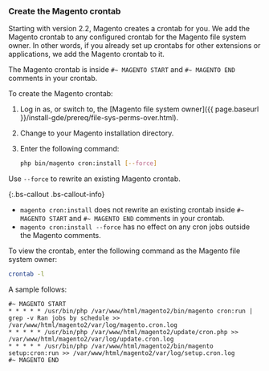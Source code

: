 ### Create the Magento crontab

Starting with version 2.2, Magento creates a crontab for you. We add the Magento crontab to any configured crontab for the Magento file system owner. In other words, if you already set up crontabs for other extensions or applications, we add the Magento crontab to it.

The Magento crontab is inside `#~ MAGENTO START` and `#~ MAGENTO END` comments in your crontab.

To create the Magento crontab:

1. Log in as, or switch to, the [Magento file system owner]({{ page.baseurl }}/install-gde/prereq/file-sys-perms-over.html).
2. Change to your Magento installation directory.
3. Enter the following command:

   ```bash
   php bin/magento cron:install [--force]
   ```

Use `--force` to rewrite an existing Magento crontab.

{:.bs-callout .bs-callout-info}

*  `magento cron:install` does not rewrite an existing crontab inside `#~ MAGENTO START` and `#~ MAGENTO END` comments in your crontab.
*  `magento cron:install --force` has no effect on any cron jobs outside the Magento comments.

To view the crontab, enter the following command as the Magento file system owner:

```bash
crontab -l
```

A sample follows:

```terminal
#~ MAGENTO START
* * * * * /usr/bin/php /var/www/html/magento2/bin/magento cron:run | grep -v Ran jobs by schedule >> /var/www/html/magento2/var/log/magento.cron.log
* * * * * /usr/bin/php /var/www/html/magento2/update/cron.php >> /var/www/html/magento2/var/log/update.cron.log
* * * * * /usr/bin/php /var/www/html/magento2/bin/magento setup:cron:run >> /var/www/html/magento2/var/log/setup.cron.log
#~ MAGENTO END
```
